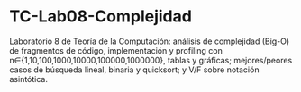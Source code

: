 # TC-Lab08-Complejidad
Laboratorio 8 de Teoría de la Computación: análisis de complejidad (Big-O) de fragmentos de código, implementación y profiling con n∈{1,10,100,1000,10000,100000,1000000}, tablas y gráficas; mejores/peores casos de búsqueda lineal, binaria y quicksort; y V/F sobre notación asintótica. 
